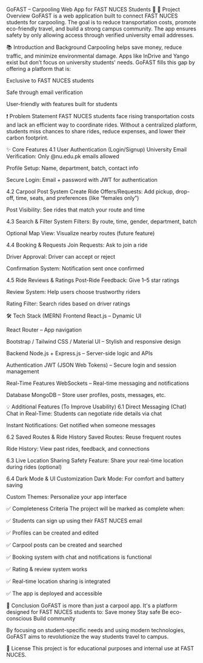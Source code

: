 GoFAST – Carpooling Web App for FAST NUCES Students 🚗
🚀 Project Overview
GoFAST is a web application built to connect FAST NUCES students for carpooling. The goal is to reduce transportation costs, promote eco-friendly travel, and build a strong campus community. The app ensures safety by only allowing access through verified university email addresses.

📚 Introduction and Background
Carpooling helps save money, reduce traffic, and minimize environmental damage. Apps like InDrive and Yango exist but don’t focus on university students' needs. GoFAST fills this gap by offering a platform that is:

Exclusive to FAST NUCES students

Safe through email verification

User-friendly with features built for students

❗ Problem Statement
FAST NUCES students face rising transportation costs and lack an efficient way to coordinate rides. Without a centralized platform, students miss chances to share rides, reduce expenses, and lower their carbon footprint.

✨ Core Features
4.1 User Authentication (Login/Signup)
University Email Verification: Only @nu.edu.pk emails allowed

Profile Setup: Name, department, batch, contact info

Secure Login: Email + password with JWT for authentication

4.2 Carpool Post System
Create Ride Offers/Requests: Add pickup, drop-off, time, seats, and preferences (like “females only”)

Post Visibility: See rides that match your route and time

4.3 Search & Filter System
Filters: By route, time, gender, department, batch

Optional Map View: Visualize nearby routes (future feature)

4.4 Booking & Requests
Join Requests: Ask to join a ride

Driver Approval: Driver can accept or reject

Confirmation System: Notification sent once confirmed

4.5 Ride Reviews & Ratings
Post-Ride Feedback: Give 1–5 star ratings

Review System: Help users choose trustworthy riders

Rating Filter: Search rides based on driver ratings

🛠 Tech Stack (MERN)
Frontend
React.js – Dynamic UI

React Router – App navigation

Bootstrap / Tailwind CSS / Material UI – Stylish and responsive design

Backend
Node.js + Express.js – Server-side logic and APIs

Authentication
JWT (JSON Web Tokens) – Secure login and session management

Real-Time Features
WebSockets – Real-time messaging and notifications

Database
MongoDB – Store user profiles, posts, messages, etc.

💡 Additional Features (To Improve Usability)
6.1 Direct Messaging (Chat)
Chat in Real-Time: Students can negotiate ride details via chat

Instant Notifications: Get notified when someone messages

6.2 Saved Routes & Ride History
Saved Routes: Reuse frequent routes

Ride History: View past rides, feedback, and connections

6.3 Live Location Sharing
Safety Feature: Share your real-time location during rides (optional)

6.4 Dark Mode & UI Customization
Dark Mode: For comfort and battery saving

Custom Themes: Personalize your app interface

✅ Completeness Criteria
The project will be marked as complete when:

✅ Students can sign up using their FAST NUCES email

✅ Profiles can be created and edited

✅ Carpool posts can be created and searched

✅ Booking system with chat and notifications is functional

✅ Rating & review system works

✅ Real-time location sharing is integrated

✅ The app is deployed and accessible

🎯 Conclusion
GoFAST is more than just a carpool app. It's a platform designed for FAST NUCES students to:
Save money
Stay safe
Be eco-conscious
Build community

By focusing on student-specific needs and using modern technologies, GoFAST aims to revolutionize the way students travel to campus.

📎 License
This project is for educational purposes and internal use at FAST NUCES.
